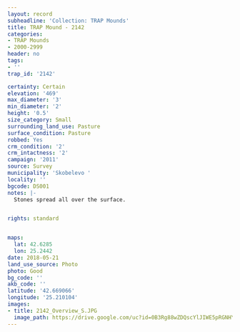 ```yaml
---
layout: record
subheadline: 'Collection: TRAP Mounds'
title: TRAP Mound - 2142
categories:
- TRAP Mounds
- 2000-2999
header: no
tags:
- ''
trap_id: '2142'

certainty: Certain
elevation: '469'
max_diameter: '3'
min_diameter: '2'
height: '0.5'
size_category: Small
surrounding_land_use: Pasture
surface_condition: Pasture
robbed: Yes
crm_condition: '2'
crm_intactness: '2'
campaign: '2011'
source: Survey
municipality: 'Skobelevo '
locality: ''
bgcode: DS001
notes: |-
  Stones spread all over the surface.


rights: standard


maps:
  lat: 42.6285
  lon: 25.2442
date: 2018-05-21
land_use_source: Photo
photo: Good
bg_code: ''
akb_code: ''
latitude: '42.669066'
longitude: '25.210104'
images:
- title: 2142_Overview_S.JPG
  image_path: https://drive.google.com/uc?id=0B3Rg88wZDQscYlJIWE5pRGNHYTA
---
```

